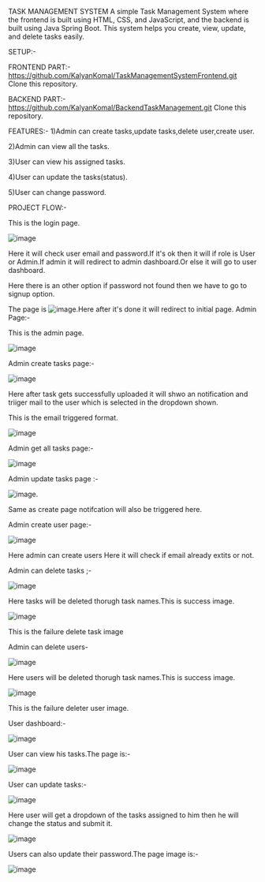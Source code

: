 TASK MANAGEMENT SYSTEM
A simple Task Management System where the frontend is built using HTML, CSS, and JavaScript, and the backend is built using Java Spring Boot. This system helps you create, view, update, and delete tasks easily.

SETUP:-

FRONTEND PART:-
https://github.com/KalyanKomal/TaskManagementSystemFrontend.git
Clone this repository.

BACKEND PART:-
https://github.com/KalyanKomal/BackendTaskManagement.git
Clone this repository.

FEATURES:-
1)Admin can create tasks,update tasks,delete user,create user.

2)Admin can view all the tasks.

3)User can view his assigned tasks.

4)User can update the tasks(status).

5)User can change password.

PROJECT FLOW:-

This is the login page.

![image](https://github.com/user-attachments/assets/48807301-9ce6-434e-8e5f-6312dcc287bb)

Here it will check user email and password.If it's ok then it will if role is User or Admin.If admin it will redirect to admin dashboard.Or else it will go to user dashboard.

Here there is an other option if password not found then we have to go to signup option. 

The page is ![image](https://github.com/user-attachments/assets/72d6f961-3bd2-4aec-b2d3-c8fbc51c87d2).Here after it's done it will redirect to initial page.
Admin Page:-

This is the admin page.

![image](https://github.com/user-attachments/assets/c709dcd4-b458-48d0-8318-d483095c2d30)

Admin create tasks page:-

![image](https://github.com/user-attachments/assets/6869f270-3141-4052-8b7d-4e08fe7c2a54) 

Here after task gets successfully uploaded it will shwo an notification and triiger mail to the user which is selected in the dropdown shown.

This is the email triggered format.

![image](https://github.com/user-attachments/assets/8a6042e3-c109-4def-add1-c29832e410eb)

Admin get all tasks page:-

![image](https://github.com/user-attachments/assets/dcfc0694-01a7-49b6-9e91-52a86219e72e)

Admin update tasks page :-

![image](https://github.com/user-attachments/assets/32f6193d-3fee-4ccd-bdf5-66b01ec0d679).

Same as create page notifcation will also be triggered here.

Admin create user page:-

![image](https://github.com/user-attachments/assets/cb06db56-882b-48e4-987e-0f2839f535b6) 

Here admin can create users Here it will check if email already extits or not.

Admin can delete tasks ;-

![image](https://github.com/user-attachments/assets/e181c3bd-8b63-40d4-a20d-c1accdfea372) 

Here tasks will be deleted thorugh task names.This is success image.

![image](https://github.com/user-attachments/assets/146cc32f-9fa6-4c6c-bbc2-0a281c452165) 

This is the failure delete task image

Admin can delete users-

![image](https://github.com/user-attachments/assets/8f91d398-e479-49ba-8fc7-b3f103a6980e) 

Here users will be deleted thorugh task names.This is success image.

![image](https://github.com/user-attachments/assets/0597d497-41a1-4357-b0cc-b8011025758b) 

This is the failure deleter user image.

User dashboard:-

![image](https://github.com/user-attachments/assets/c40fbde3-6933-4dd7-a971-0a591c227dde)

User can view his tasks.The page is:-

![image](https://github.com/user-attachments/assets/0a48401e-81a3-44b6-8d77-098b3ebeba9b)

User can update tasks:-

![image](https://github.com/user-attachments/assets/333038ec-3af8-4712-a6eb-7331c89878f8)

Here user will get a dropdown of the tasks assigned to him then he will change the status and submit it.

![image](https://github.com/user-attachments/assets/7a8427b3-6c45-4f78-983c-1bdece3e292b)

Users can also update their password.The page image is:-

![image](https://github.com/user-attachments/assets/a2e51168-d3fa-49d2-975f-e8604b0652b3)

















